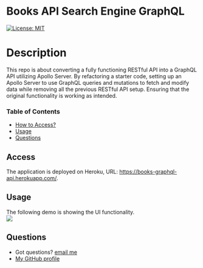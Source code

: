 # Books API Search Engine GraphQL

[![License: MIT](https://img.shields.io/badge/License-MIT-yellow.svg)](https://opensource.org/licenses/MIT)


# Description
This repo is about converting a fully functioning RESTful API into a GraphQL API utilizing Apollo Server. By refactoring a starter code, setting up an Apollo Server to use GraphQL queries and mutations to fetch and modify data while removing all the previous RESTful API setup. Ensuring that the original functionality is working as intended.


### Table of Contents

- [How to Access?](#access)
- [Usage](#usage)
- [Questions](#questions)

## Access

The application is deployed on Heroku, URL: https://books-graphql-api.herokuapp.com/.

## Usage

The following demo is showing the UI functionality.
<br>
![](client/src/googleBooksDemo.gif)

## Questions

- Got questions? [email me](mailto:caspi.home@gmail.com)<br>
- [My GitHub profile](https://github.com/hcs847)
